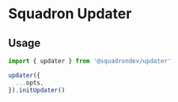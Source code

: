 # Squadron Updater

## Usage

```ts
import { updater } from '@squadrondev/updater'

updater({
  ...opts,
}).initUpdater()
```
